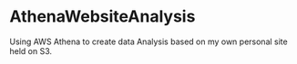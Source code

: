 # AthenaWebsiteAnalysis
Using AWS Athena to create data Analysis based on my own personal site held on S3. 
